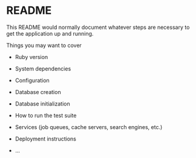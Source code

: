 # README

This README would normally document whatever steps are necessary to get the
application up and running.

Things you may want to cover

- Ruby version

- System dependencies

- Configuration

- Database creation

- Database initialization

- How to run the test suite

- Services (job queues, cache servers, search engines, etc.)

- Deployment instructions

- ...
